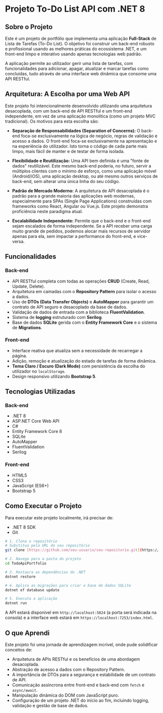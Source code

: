 # Projeto To-Do List API com .NET 8

## Sobre o Projeto

Este é um projeto de portfólio que implementa uma aplicação **Full-Stack** de Lista de Tarefas (To-Do List). O objetivo foi construir um back-end robusto e profissional usando as melhores práticas do ecossistema .NET, e um front-end limpo e interativo usando apenas tecnologias web padrão.

A aplicação permite ao utilizador gerir uma lista de tarefas, com funcionalidades para adicionar, apagar, atualizar e marcar tarefas como concluídas, tudo através de uma interface web dinâmica que consome uma API RESTful.

## Arquitetura: A Escolha por uma Web API

Este projeto foi intencionalmente desenvolvido utilizando uma arquitetura desacoplada, com um back-end de API RESTful e um front-end independente, em vez de uma aplicação monolítica (como um projeto MVC tradicional). Os motivos para esta escolha são:

* **Separação de Responsabilidades (Separation of Concerns):** O back-end foca-se exclusivamente na lógica de negócio, regras de validação e acesso a dados. O front-end foca-se exclusivamente na apresentação e na experiência do utilizador. Isto torna o código de cada parte mais limpo, mais fácil de manter e de testar de forma isolada.

* **Flexibilidade e Reutilização:** Uma API bem definida é uma "fonte de dados" reutilizável. Este mesmo back-end poderia, no futuro, servir a múltiplos clientes com o mínimo de esforço, como uma aplicação móvel (Android/iOS), uma aplicação desktop, ou até mesmo outros serviços de back-end, sem alterar uma única linha do seu código.

* **Padrão de Mercado Moderno:** A arquitetura de API desacoplada é o padrão para a grande maioria das aplicações web modernas, especialmente para SPAs (Single Page Applications) construídas com frameworks como React, Angular ou Vue.js. Este projeto demonstra proficiência neste paradigma atual.

* **Escalabilidade Independente:** Permite que o back-end e o front-end sejam escalados de forma independente. Se a API receber uma carga muito grande de pedidos, podemos alocar mais recursos de servidor apenas para ela, sem impactar a performance do front-end, e vice-versa.

## Funcionalidades

### Back-end
* API RESTful completa com todas as operações **CRUD** (Create, Read, Update, Delete).
* Arquitetura em camadas com o **Repository Pattern** para isolar o acesso a dados.
* Uso de **DTOs (Data Transfer Objects)** e **AutoMapper** para garantir um contrato de API seguro e desacoplado da base de dados.
* Validação de dados de entrada com a biblioteca **FluentValidation**.
* Sistema de **logging** estruturado com **Serilog**.
* Base de dados **SQLite** gerida com o **Entity Framework Core** e o sistema de **Migrations**.

### Front-end
* Interface reativa que atualiza sem a necessidade de recarregar a página.
* Adição, remoção e atualização do estado de tarefas de forma dinâmica.
* **Tema Claro / Escuro (Dark Mode)** com persistência da escolha do utilizador no `localStorage`.
* Design responsivo utilizando **Bootstrap 5**.

## Tecnologias Utilizadas

### Back-end
* .NET 8
* ASP.NET Core Web API
* C#
* Entity Framework Core 8
* SQLite
* AutoMapper
* FluentValidation
* Serilog

### Front-end
* HTML5
* CSS3
* JavaScript (ES6+)
* Bootstrap 5

## Como Executar o Projeto

Para executar este projeto localmente, irá precisar de:
* .NET 8 SDK
* Git

```bash
# 1. Clona o repositório
# Substitua pela URL do seu repositório
git clone [https://github.com/seu-usuario/seu-repositorio.git](https://github.com/seu-usuario/seu-repositorio.git)

# 2. Navega para a pasta do projeto
cd TodoApiPortfolio

# 3. Restaura as dependências do .NET
dotnet restore

# 4. Aplica as migrações para criar a base de dados SQLite
dotnet ef database update

# 5. Executa a aplicação
dotnet run
```
A API estará disponível em `http://localhost:5024` (a porta será indicada na consola) e a interface web estará em `https://localhost:7253/index.html`.

## O que Aprendi

Este projeto foi uma jornada de aprendizagem incrível, onde pude solidificar conceitos de:
* Arquitetura de APIs RESTful e os benefícios de uma abordagem desacoplada.
* Abstração de acesso a dados com o Repository Pattern.
* A importância de DTOs para a segurança e estabilidade de um contrato de API.
* Comunicação assíncrona entre front-end e back-end com `fetch` e `async/await`.
* Manipulação dinâmica do DOM com JavaScript puro.
* Configuração de um projeto .NET do início ao fim, incluindo logging, validação e gestão de base de dados.
